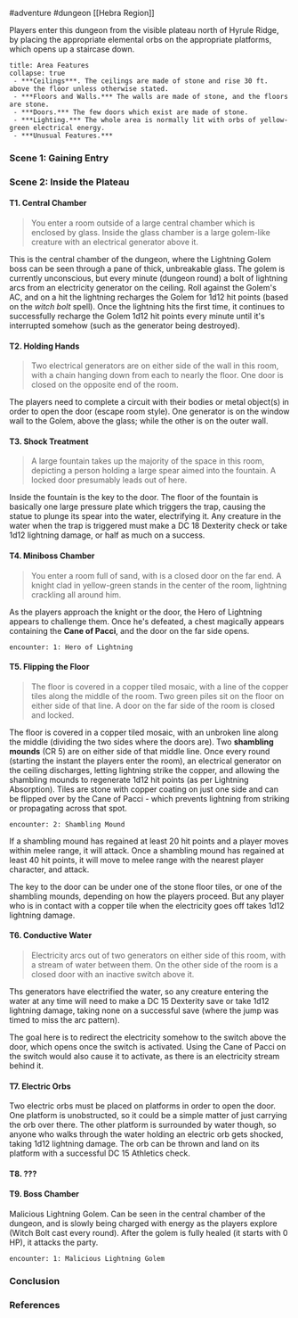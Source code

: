 #adventure #dungeon [[Hebra Region]]

Players enter this dungeon from the visible plateau north of Hyrule Ridge, by placing the appropriate elemental orbs on the appropriate platforms, which opens up a staircase down.

```ad-info
title: Area Features
collapse: true
 - ***Ceilings***. The ceilings are made of stone and rise 30 ft. above the floor unless otherwise stated.
 - ***Floors and Walls.*** The walls are made of stone, and the floors are stone.
 - ***Doors.*** The few doors which exist are made of stone.
 - ***Lighting.*** The whole area is normally lit with orbs of yellow-green electrical energy.
 - ***Unusual Features.*** 
```

### Scene 1: Gaining Entry



### Scene 2: Inside the Plateau

#### T1. Central Chamber

>You enter a room outside of a large central chamber which is enclosed by glass. Inside the glass chamber is a large golem-like creature with an electrical generator above it.

This is the central chamber of the dungeon, where the Lightning Golem boss can be seen through a pane of thick, unbreakable glass. The golem is currently unconscious, but every minute (dungeon round) a bolt of lightning arcs from an electricity generator on the ceiling. Roll against the Golem's AC, and on a hit the lightning recharges the Golem for 1d12 hit points (based on the *witch bolt* spell). Once the lightning hits the first time, it continues to successfully recharge the Golem 1d12 hit points every minute until it's interrupted somehow (such as the generator being destroyed).

#### T2. Holding Hands

>Two electrical generators are on either side of the wall in this room, with a chain hanging down from each to nearly the floor. One door is closed on the opposite end of the room.

The players need to complete a circuit with their bodies or metal object(s) in order to open the door (escape room style). One generator is on the window wall to the Golem, above the glass; while the other is on the outer wall.

#### T3. Shock Treatment

>A large fountain takes up the majority of the space in this room, depicting a person holding a large spear aimed into the fountain. A locked door presumably leads out of here.

Inside the fountain is the key to the door. The floor of the fountain is basically one large pressure plate which triggers the trap, causing the statue to plunge its spear into the water, electrifying it. Any creature in the water when the trap is triggered must make a DC 18 Dexterity check or take 1d12 lightning damage, or half as much on a success.

#### T4. Miniboss Chamber

>You enter a room full of sand, with is a closed door on the far end. A knight clad in yellow-green stands in the center of the room, lightning crackling all around him.

As the players approach the knight or the door, the Hero of Lightning appears to challenge them. Once he's defeated, a chest magically appears containing the **Cane of Pacci**, and the door on the far side opens.

`encounter: 1: Hero of Lightning`

#### T5. Flipping the Floor

>The floor is covered in a copper tiled mosaic, with a line of the copper tiles along the middle of the room. Two green piles sit on the floor on either side of that line. A door on the far side of the room is closed and locked.

The floor is covered in a copper tiled mosaic, with an unbroken line along the middle (dividing the two sides where the doors are). Two **shambling mounds** (CR 5) are on either side of that middle line. Once every round (starting the instant the players enter the room), an electrical generator on the ceiling discharges, letting lightning strike the copper, and allowing the shambling mounds to regenerate 1d12 hit points (as per Lightning Absorption). Tiles are stone with copper coating on just one side and can be flipped over by the Cane of Pacci - which prevents lightning from striking or propagating across that spot.

`encounter: 2: Shambling Mound`

If a shambling mound has regained at least 20 hit points and a player moves within melee range, it will attack. Once a shambling mound has regained at least 40 hit points, it will move to melee range with the nearest player character, and attack.

The key to the door can be under one of the stone floor tiles, or one of the shambling mounds, depending on how the players proceed. But any player who is in contact with a copper tile when the electricity goes off takes 1d12 lightning damage.

#### T6. Conductive Water

>Electricity arcs out of two generators on either side of this room, with a stream of water between them. On the other side of the room is a closed door with an inactive switch above it.

Ths generators have electrified the water, so any creature entering the water at any time will need to make a DC 15 Dexterity save or take 1d12 lightning damage, taking none on a successful save (where the jump was timed to miss the arc pattern).

The goal here is to redirect the electricity somehow to the switch above the door, which opens once the switch is activated. Using the Cane of Pacci on the switch would also cause it to activate, as there is an electricity stream behind it.

#### T7. Electric Orbs

Two electric orbs must be placed on platforms in order to open the door. One platform is unobstructed, so it could be a simple matter of just carrying the orb over there. The other platform is surrounded by water though, so anyone who walks through the water holding an electric orb gets shocked, taking 1d12 lightning damage. The orb can be thrown and land on its platform with a successful DC 15 Athletics check.

#### T8. ???



#### T9. Boss Chamber

Malicious Lightning Golem. Can be seen in the central chamber of the dungeon, and is slowly being charged with energy as the players explore (Witch Bolt cast every round). After the golem is fully healed (it starts with 0 HP), it attacks the party.

`encounter: 1: Malicious Lightning Golem`

### Conclusion


### References